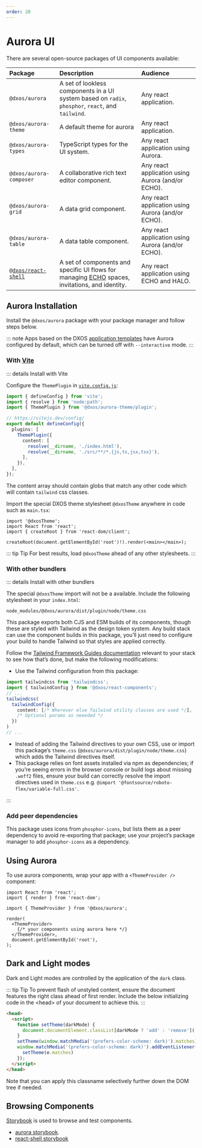 ```yaml
---
order: 20
---
```


# Aurora UI

There are several open-source packages of UI components available:

| Package                 | Description                                                                                                    | Audience                                          |
| :---------------------- | :------------------------------------------------------------------------------------------------------------- | :------------------------------------------------ |
| `@dxos/aurora`          | A set of lookless components in a UI system based on `radix`, `phosphor`, `react`, and `tailwind`.             | Any react application.                            |
| `@dxos/aurora-theme`    | A default theme for aurora                                                                                     | Any react application.                            |
| `@dxos/aurora-types`    | TypeScript types for the UI system.                                                                            | Any react application using Aurora.               |
| `@dxos/aurora-composer` | A collaborative rich text editor component.                                                                    | Any react application using Aurora (and/or ECHO). |
| `@dxos/aurora-grid`     | A data grid component.                                                                                        | Any react application using Aurora (and/or ECHO). |
| `@dxos/aurora-table`    | A data table component.                                                                              | Any react application using Aurora (and/or ECHO). |
| [`@dxos/react-shell`](./shell)     | A set of components and specific UI flows for managing [ECHO](../platform) spaces, invitations, and identity. | Any react application using ECHO and HALO.        |

## Aurora Installation

Install the `@dxos/aurora` package with your package manager and follow steps below.

::: note
Apps based on the DXOS [application templates](../cli/app-templates) have Aurora configured by default, which can be turned off with `--interactive` mode.
:::

### With [Vite](https://vitejs.dev)

::: details Install with Vite


Configure the `ThemePlugin` in [`vite.config.js`](https://vitejs.dev/config/):


```ts file=./snippets/vite-config.ts#L5-
import { defineConfig } from 'vite';
import { resolve } from 'node:path';
import { ThemePlugin } from '@dxos/aurora-theme/plugin';

// https://vitejs.dev/config/
export default defineConfig({
  plugins: [
    ThemePlugin({
      content: [
        resolve(__dirname, './index.html'),
        resolve(__dirname, './src/**/*.{js,ts,jsx,tsx}'),
      ],
    }),
  ],
});
```

The content array should contain globs that match any other code which will contain `tailwind` css classes.

Import the special DXOS theme stylesheet `@dxosTheme` anywhere in code such as `main.tsx`:

```tsx{1} file=./snippets/vite-main.tsx#L5-
import '@dxosTheme';
import React from 'react';
import { createRoot } from 'react-dom/client';

createRoot(document.getElementById('root')!).render(<main></main>);
```

::: tip Tip
For best results, load `@dxosTheme` ahead of any other stylesheets.
:::


### With other bundlers

::: details Install with other bundlers

The special `@dxosTheme` import will not be a available. Include the following stylesheet in your `index.html`:

```
node_modules/@dxos/aurora/dist/plugin/node/theme.css
```

This package exports both CJS and ESM builds of its components, though these are styled with Tailwind as the design token system. Any build stack can use the component builds in this package, you’ll just need to configure your build to handle Tailwind so that styles are applied correctly.

Follow the [Tailwind Framework Guides documentation](https://tailwindcss.com/docs/installation/framework-guides) relevant to your stack to see how that’s done, but make the following modifications:

- Use the Tailwind configuration from this package:
```ts
import tailwindcss from 'tailwindcss';
import { tailwindConfig } from '@dxos/react-components';
// ...
tailwindcss(
  tailwindConfig({
    content: [/* Wherever else Tailwind utility classes are used */],
    /* Optional params as neeeded */
  })
)
// ...
```
- Instead of adding the Tailwind directives to your own CSS, use or import this package’s `theme.css` (`@dxos/aurora/dist/plugin/node/theme.css`) which adds the Tailwind directives itself.
- This package relies on font assets installed via npm as dependencies; if you’re seeing errors in the browser console or build logs about missing `.woff2` files, ensure your build can correctly resolve the import directives used in `theme.css` e.g. `@import '@fontsource/roboto-flex/variable-full.css'`.

:::

### Add peer dependencies

This package uses icons from `phosphor-icons`, but lists them as a peer dependency to avoid re-exporting that package; use your project’s package manager to add `phosphor-icons` as a dependency.

## Using Aurora

To use aurora components, wrap your app with a `<ThemeProvider />` component:

```tsx file=./snippets/theme-provider.tsx#L5-
import React from 'react';
import { render } from 'react-dom';

import { ThemeProvider } from '@dxos/aurora';

render(
  <ThemeProvider>
    {/* your components using aurora here */}
  </ThemeProvider>,
  document.getElementById('root'),
);

```

## Dark and Light modes

Dark and Light modes are controlled by the application of the `dark` class.

::: tip Tip
To prevent flash of unstyled content, ensure the document features the right class ahead of first render. Include the below initializing code in the &lt;head&gt; of your document to achieve this.
:::

```html file=./snippets/dark-mode.html
<head>
  <script>
    function setTheme(darkMode) {
      document.documentElement.classList[darkMode ? 'add' : 'remove']('dark')
    }
    setTheme(window.matchMedia('(prefers-color-scheme: dark)').matches)
    window.matchMedia('(prefers-color-scheme: dark)').addEventListener('change', function (e) {
      setTheme(e.matches)
    });
  </script>
</head>
```

Note that you can apply this classname selectively further down the DOM tree if needed.

## Browsing Components
[Storybook](https://storybook.js.org/) is used to browse and test components.

- [aurora storybook](https://609d2a9c8202250039083fbb-owiqnnxehq.chromatic.com/).
- [react-shell storybook](https://64c18b27fca920629f846e5b-qdjdssmfjl.chromatic.com/)

